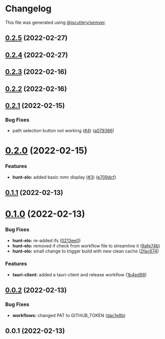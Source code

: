 # Changelog

This file was generated using [@jscutlery/semver](https://github.com/jscutlery/semver).

## [0.2.5](https://github.com/FinnDore/hunt-elo/compare/v0.2.4...v0.2.5) (2022-02-27)



## [0.2.4](https://github.com/FinnDore/hunt-elo/compare/v0.2.3...v0.2.4) (2022-02-27)



## [0.2.3](https://github.com/FinnDore/hunt-elo/compare/v0.2.2...v0.2.3) (2022-02-16)



## [0.2.2](https://github.com/FinnDore/hunt-elo/compare/v0.2.1...v0.2.2) (2022-02-16)



## [0.2.1](https://github.com/FinnDore/hunt-elo/compare/v0.2.0...v0.2.1) (2022-02-15)


### Bug Fixes

* path selection button not working ([#4](https://github.com/FinnDore/hunt-elo/issues/4)) ([a079366](https://github.com/FinnDore/hunt-elo/commit/a0793668ef272624afbbbb35fd9e14342f154320))



# [0.2.0](https://github.com/FinnDore/hunt-elo/compare/v0.1.1...v0.2.0) (2022-02-15)


### Features

* **hunt-elo:** added basic mmr display ([#3](https://github.com/FinnDore/hunt-elo/issues/3)) ([e709dcf](https://github.com/FinnDore/hunt-elo/commit/e709dcf92fc70f6b0b75e6431a6a8156deb61f16))



## [0.1.1](https://github.com/FinnDore/hunt-elo/compare/v0.1.0...v0.1.1) (2022-02-13)



# [0.1.0](https://github.com/FinnDore/hunt-elo/compare/v0.0.2...v0.1.0) (2022-02-13)


### Bug Fixes

* **hunt-elo:** re-added ifs ([0213ee0](https://github.com/FinnDore/hunt-elo/commit/0213ee0c855b9b9918a9ff6ee206649db580cffe))
* **hunt-elo:** removed if check from workflow file to streamline it ([9afe74b](https://github.com/FinnDore/hunt-elo/commit/9afe74b139b3316544b049175340806f060b8baf))
* **hunt-elo:** small change to trigger build with new clean cache ([2fac674](https://github.com/FinnDore/hunt-elo/commit/2fac67447be06add240c70921a795a9437645222))


### Features

* **tauri-client:** added a tauri-client and release workflow ([1b4ed98](https://github.com/FinnDore/hunt-elo/commit/1b4ed98da0587ec5b8e333dcbd715bad31a82c4e))



## [0.0.2](https://github.com/FinnDore/hunt-elo/compare/v0.0.1...v0.0.2) (2022-02-13)


### Bug Fixes

* **workflows:** changed PAT to GITHUB_TOKEN ([dac1e8b](https://github.com/FinnDore/hunt-elo/commit/dac1e8b425ef5b64a964fb133e6bdf2041bb5d10))



## 0.0.1 (2022-02-13)

